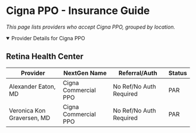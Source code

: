 # Cigna PPO - Insurance Guide

*This page lists providers who accept Cigna PPO, grouped by location.*

<details open><summary>Provider Details for Cigna PPO</summary>

## Retina Health Center

| Provider | NextGen Name | Referral/Auth | Status |
|----------|-------------|--------------|--------|
| Alexander Eaton, MD | Cigna Commercial PPO | No Ref/No Auth Required | PAR |
| Veronica Kon Graversen, MD | Cigna Commercial PPO | No Ref/No Auth Required | PAR |

</details>

